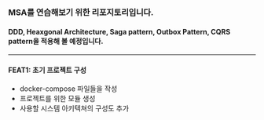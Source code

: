 ### MSA를 연습해보기 위한 리포지토리입니다.
#### DDD, Heaxgonal Architecture, Saga pattern, Outbox Pattern, CQRS pattern을 적용해 볼 예정입니다.

---
#### FEAT1: 초기 프로젝트 구성
- docker-compose 파일들을 작성
- 프로젝트를 위한 모듈 생성
- 사용할 시스템 아키텍쳐의 구성도 추가